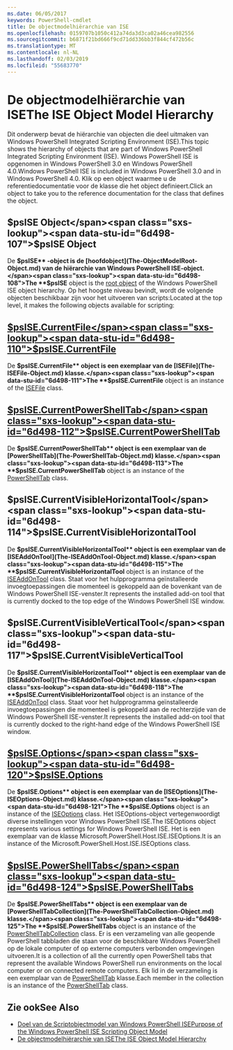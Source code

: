 ```yaml
---
ms.date: 06/05/2017
keywords: PowerShell-cmdlet
title: De objectmodelhiërarchie van ISE
ms.openlocfilehash: 0159707b1050c412a74da3d3ca02a46cea982556
ms.sourcegitcommit: b6871f21bd666f9cd71dd336bb3f844cf472b56c
ms.translationtype: MT
ms.contentlocale: nl-NL
ms.lasthandoff: 02/03/2019
ms.locfileid: "55683770"
---
```

# <a name="the-ise-object-model-hierarchy"></a><span data-ttu-id="6d498-103">De objectmodelhiërarchie van ISE</span><span class="sxs-lookup"><span data-stu-id="6d498-103">The ISE Object Model Hierarchy</span></span>

<span data-ttu-id="6d498-104">Dit onderwerp bevat de hiërarchie van objecten die deel uitmaken van Windows PowerShell Integrated Scripting Environment (ISE).</span><span class="sxs-lookup"><span data-stu-id="6d498-104">This topic shows the hierarchy of objects that are part of Windows PowerShell Integrated Scripting Environment (ISE).</span></span>
<span data-ttu-id="6d498-105">Windows PowerShell ISE is opgenomen in Windows PowerShell 3.0 en Windows PowerShell 4.0.</span><span class="sxs-lookup"><span data-stu-id="6d498-105">Windows PowerShell ISE is included in Windows PowerShell 3.0 and in Windows PowerShell 4.0.</span></span>
<span data-ttu-id="6d498-106">Klik op een object waarmee u de referentiedocumentatie voor de klasse die het object definieert.</span><span class="sxs-lookup"><span data-stu-id="6d498-106">Click an object to take you to the reference documentation for the class that defines the object.</span></span>

## <a name="psise-object"></a><span data-ttu-id="6d498-107">$psISE Object</span><span class="sxs-lookup"><span data-stu-id="6d498-107">$psISE Object</span></span>

<span data-ttu-id="6d498-108">De **$psISE** -object is de [hoofdobject](The-ObjectModelRoot-Object.md) van de hiërarchie van Windows PowerShell ISE-object.</span><span class="sxs-lookup"><span data-stu-id="6d498-108">The **$psISE** object is the [root object](The-ObjectModelRoot-Object.md) of the Windows PowerShell ISE object hierarchy.</span></span>
<span data-ttu-id="6d498-109">Op het hoogste niveau bevindt, wordt de volgende objecten beschikbaar zijn voor het uitvoeren van scripts:</span><span class="sxs-lookup"><span data-stu-id="6d498-109">Located at the top level, it makes the following objects available for scripting:</span></span>

## <a name="psisecurrentfilethe-isefile-objectmd"></a>[<span data-ttu-id="6d498-110">$psISE.CurrentFile</span><span class="sxs-lookup"><span data-stu-id="6d498-110">$psISE.CurrentFile</span></span>](The-ISEFile-Object.md)

<span data-ttu-id="6d498-111">De **$psISE.CurrentFile** object is een exemplaar van de [ISEFile](The-ISEFile-Object.md) klasse.</span><span class="sxs-lookup"><span data-stu-id="6d498-111">The **$psISE.CurrentFile** object is an instance of the [ISEFile](The-ISEFile-Object.md) class.</span></span>

## <a name="psisecurrentpowershelltabthe-powershelltab-objectmd"></a>[<span data-ttu-id="6d498-112">$psISE.CurrentPowerShellTab</span><span class="sxs-lookup"><span data-stu-id="6d498-112">$psISE.CurrentPowerShellTab</span></span>](The-PowerShellTab-Object.md)

<span data-ttu-id="6d498-113">De **$psISE.CurrentPowerShellTab** object is een exemplaar van de [PowerShellTab](The-PowerShellTab-Object.md) klasse.</span><span class="sxs-lookup"><span data-stu-id="6d498-113">The **$psISE.CurrentPowerShellTab** object is an instance of the [PowerShellTab](The-PowerShellTab-Object.md) class.</span></span>

## <a name="psisecurrentvisiblehorizontaltool"></a><span data-ttu-id="6d498-114">$psISE.CurrentVisibleHorizontalTool</span><span class="sxs-lookup"><span data-stu-id="6d498-114">$psISE.CurrentVisibleHorizontalTool</span></span>

<span data-ttu-id="6d498-115">De **$psISE.CurrentVisibleHorizontalTool** object is een exemplaar van de [ISEAddOnTool](The-ISEAddOnTool-Object.md) klasse.</span><span class="sxs-lookup"><span data-stu-id="6d498-115">The **$psISE.CurrentVisibleHorizontalTool** object is an instance of the [ISEAddOnTool](The-ISEAddOnTool-Object.md) class.</span></span>
<span data-ttu-id="6d498-116">Staat voor het hulpprogramma geïnstalleerde invoegtoepassingen die momenteel is gekoppeld aan de bovenkant van de Windows PowerShell ISE-venster.</span><span class="sxs-lookup"><span data-stu-id="6d498-116">It represents the installed add-on tool that is currently docked to the top edge of the Windows PowerShell ISE window.</span></span>

## <a name="psisecurrentvisibleverticaltool"></a><span data-ttu-id="6d498-117">$psISE.CurrentVisibleVerticalTool</span><span class="sxs-lookup"><span data-stu-id="6d498-117">$psISE.CurrentVisibleVerticalTool</span></span>

<span data-ttu-id="6d498-118">De **$psISE.CurrentVisibleHorizontalTool** object is een exemplaar van de [ISEAddOnTool](The-ISEAddOnTool-Object.md) klasse.</span><span class="sxs-lookup"><span data-stu-id="6d498-118">The **$psISE.CurrentVisibleHorizontalTool** object is an instance of the [ISEAddOnTool](The-ISEAddOnTool-Object.md) class.</span></span>
<span data-ttu-id="6d498-119">Staat voor het hulpprogramma geïnstalleerde invoegtoepassingen die momenteel is gekoppeld aan de rechterzijde van de Windows PowerShell ISE-venster.</span><span class="sxs-lookup"><span data-stu-id="6d498-119">It represents the installed add-on tool that is currently docked to the right-hand edge of the Windows PowerShell ISE window.</span></span>

## <a name="psiseoptionsthe-iseoptions-objectmd"></a>[<span data-ttu-id="6d498-120">$psISE.Options</span><span class="sxs-lookup"><span data-stu-id="6d498-120">$psISE.Options</span></span>](The-ISEOptions-Object.md)

<span data-ttu-id="6d498-121">De **$psISE.Options** object is een exemplaar van de [ISEOptions](The-ISEOptions-Object.md) klasse.</span><span class="sxs-lookup"><span data-stu-id="6d498-121">The **$psISE.Options** object is an instance of the [ISEOptions](The-ISEOptions-Object.md) class.</span></span>
<span data-ttu-id="6d498-122">Het ISEOptions-object vertegenwoordigt diverse instellingen voor Windows PowerShell ISE.</span><span class="sxs-lookup"><span data-stu-id="6d498-122">The ISEOptions object represents various settings for Windows PowerShell ISE.</span></span>
<span data-ttu-id="6d498-123">Het is een exemplaar van de klasse Microsoft.PowerShell.Host.ISE.ISEOptions.</span><span class="sxs-lookup"><span data-stu-id="6d498-123">It is an instance of the Microsoft.PowerShell.Host.ISE.ISEOptions class.</span></span>

## <a name="psisepowershelltabsthe-powershelltabcollection-objectmd"></a>[<span data-ttu-id="6d498-124">$psISE.PowerShellTabs</span><span class="sxs-lookup"><span data-stu-id="6d498-124">$psISE.PowerShellTabs</span></span>](The-PowerShellTabCollection-Object.md)

<span data-ttu-id="6d498-125">De **$psISE.PowerShellTabs** object is een exemplaar van de [PowerShellTabCollection](The-PowerShellTabCollection-Object.md) klasse.</span><span class="sxs-lookup"><span data-stu-id="6d498-125">The **$psISE.PowerShellTabs** object is an instance of the [PowerShellTabCollection](The-PowerShellTabCollection-Object.md) class.</span></span>
<span data-ttu-id="6d498-126">Er is een verzameling van alle geopende PowerShell tabbladen die staan voor de beschikbare Windows PowerShell op de lokale computer of op externe computers verbonden omgevingen uitvoeren.</span><span class="sxs-lookup"><span data-stu-id="6d498-126">It is a collection of all the currently open PowerShell tabs that represent the available Windows PowerShell run environments on the local computer or on connected remote computers.</span></span>
<span data-ttu-id="6d498-127">Elk lid in de verzameling is een exemplaar van de [PowerShellTab](The-PowerShellTab-Object.md) klasse.</span><span class="sxs-lookup"><span data-stu-id="6d498-127">Each member in the collection is an instance of the [PowerShellTab](The-PowerShellTab-Object.md) class.</span></span>

## <a name="see-also"></a><span data-ttu-id="6d498-128">Zie ook</span><span class="sxs-lookup"><span data-stu-id="6d498-128">See Also</span></span>

- [<span data-ttu-id="6d498-129">Doel van de Scriptobjectmodel van Windows PowerShell ISE</span><span class="sxs-lookup"><span data-stu-id="6d498-129">Purpose of the Windows PowerShell ISE Scripting Object Model</span></span>](Purpose-of-the-Windows-PowerShell-ISE-Scripting-Object-Model.md)
- [<span data-ttu-id="6d498-130">De objectmodelhiërarchie van ISE</span><span class="sxs-lookup"><span data-stu-id="6d498-130">The ISE Object Model Hierarchy</span></span>](The-ISE-Object-Model-Hierarchy.md)